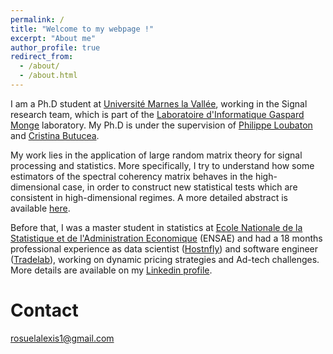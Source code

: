 ```yaml
---
permalink: /
title: "Welcome to my webpage !"
excerpt: "About me"
author_profile: true
redirect_from:
  - /about/
  - /about.html
---
```


I am a Ph.D student at [Université Marnes la Vallée](http://www.u-pem.fr/), working in the Signal research team, which is part of the [Laboratoire d'Informatique Gaspard Monge](http://ligm.u-pem.fr/accueil/) laboratory. My Ph.D is under the supervision of [Philippe Loubaton](http://www-syscom.univ-mlv.fr/~loubaton/) and [Cristina Butucea](http://perso-math.univ-mlv.fr/users/butucea.cristina/).

My work lies in the application of large random matrix theory for signal processing and statistics. More specifically, I try to understand how some estimators of the spectral coherency matrix behaves in the high-dimensional case, in order to construct new statistical tests which are consistent in high-dimensional regimes. A more detailed abstract is available [here](http://www.theses.fr/s210399).

Before that, I was a master student in statistics at [Ecole Nationale de la Statistique et de l'Administration Economique](https://www.ensae.fr/) (ENSAE) and had a 18 months professional experience as data scientist ([Hostnfly](https://www.hostnfly.com/)) and software engineer ([Tradelab](https://tradelab.com/)), working on dynamic pricing strategies and Ad-tech challenges. More details are available on my [Linkedin profile](https://www.linkedin.com/in/alexis-rosuel/).


Contact
======
rosuelalexis1@gmail.com
